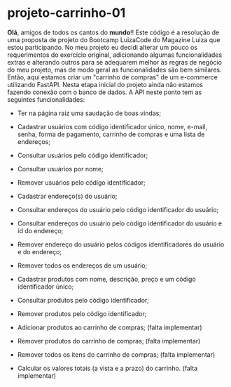 # projeto-carrinho-01
**Olá**, amigos de todos os cantos do **mundo**!!
Este código é a resolução de uma proposta de projeto do Bootcamp LuizaCode do Magazine Luiza que estou participando. No meu projeto eu decidi alterar um pouco os requerimentos do exercício original, adicionando algumas funcionalidades extras e alterando outros para se adequarem melhor às regras de negócio do meu projeto, mas de modo geral as funcionalidades são bem similares.
Então, aqui estamos criar um "carrinho de compras" de um e-commerce utilizando FastAPI. Nesta etapa inicial do projeto ainda não estamos fazendo conexão com o banco de dados. A API neste ponto tem as seguintes funcionalidades:

- Ter na página raiz uma saudação de boas vindas;

- Cadastrar usuários com código identificador único, nome, e-mail, senha, forma de pagamento, carrinho de compras e uma lista de endereços;
- Consultar usuários pelo código identificador;
- Consultar usuários por nome;
- Remover usuários pelo código identificador;

- Cadastrar endereço(s) do usuário;
- Consultar endereços do usuário pelo código identificador do usuário;
- Consultar endereços do usuário pelo código identificador do usuário e id do endereço;
- Remover endereço do usuário pelos códigos identificadores do usuário e do endereço;
- Remover todos os endereços de um usuário;

- Cadastrar produtos com nome, descrição, preço e um código identificador único;
- Consultar produtos pelo código identificador;
- Remover produtos pelo código identificador;

- Adicionar produtos ao carrinho de compras; (falta implementar)
- Remover produtos do carrinho de compras; (falta implementar)
- Remover todos os itens do carrinho de compras; (falta implementar)
- Calcular os valores totais (a vista e a prazo) do carrinho. (falta implementar)
